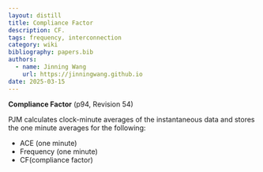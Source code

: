 ```yaml
---
layout: distill
title: Compliance Factor
description: CF.
tags: frequency, interconnection
category: wiki
bibliography: papers.bib
authors:
  - name: Jinning Wang
    url: https://jinningwang.github.io
date: 2025-03-15
---
```


**Compliance Factor** <d-cite key="pjm2024m12"></d-cite> (p94, Revision 54)

PJM calculates clock-minute averages of the instantaneous data and stores the one minute averages for the following:

- ACE (one minute)
- Frequency (one minute)
- CF(compliance factor)
